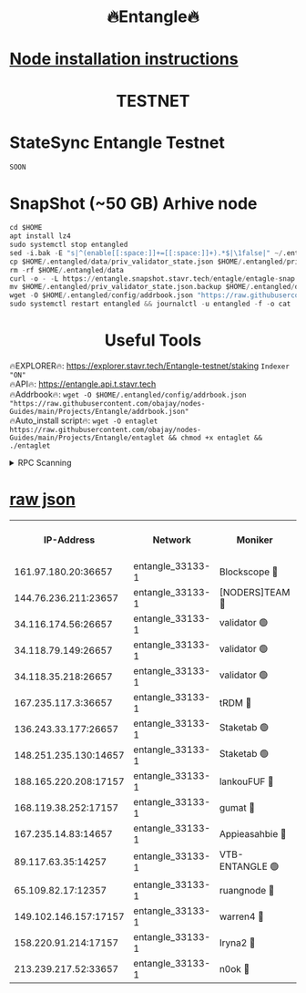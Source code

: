 <h1 align="center"> 🔥Entangle🔥</h1>

[Node installation instructions](https://github.com/obajay/nodes-Guides/tree/main/Projects/Entangle)
=

<h1 align="center"> TESTNET</h1>

# StateSync Entangle Testnet
```python
SOON
```
# SnapShot (~50 GB) Arhive node
```python
cd $HOME
apt install lz4
sudo systemctl stop entangled
sed -i.bak -E "s|^(enable[[:space:]]+=[[:space:]]+).*$|\1false|" ~/.entangled/config/config.toml
cp $HOME/.entangled/data/priv_validator_state.json $HOME/.entangled/priv_validator_state.json.backup
rm -rf $HOME/.entangled/data
curl -o - -L https://entangle.snapshot.stavr.tech/entagle/entagle-snap.tar.lz4 | lz4 -c -d - | tar -x -C $HOME/.entangled --strip-components 2
mv $HOME/.entangled/priv_validator_state.json.backup $HOME/.entangled/data/priv_validator_state.json
wget -O $HOME/.entangled/config/addrbook.json "https://raw.githubusercontent.com/obajay/nodes-Guides/main/Projects/Entangle/addrbook.json"
sudo systemctl restart entangled && journalctl -u entangled -f -o cat
```
 <h1 align="center"> Useful Tools</h1>
 
🔥EXPLORER🔥: https://explorer.stavr.tech/Entangle-testnet/staking        `Indexer "ON"` \
🔥API🔥:      https://entangle.api.t.stavr.tech \
🔥Addrbook🔥: ```wget -O $HOME/.entangled/config/addrbook.json "https://raw.githubusercontent.com/obajay/nodes-Guides/main/Projects/Entangle/addrbook.json"``` \
🔥Auto_install script🔥:  `wget -O entaglet https://raw.githubusercontent.com/obajay/nodes-Guides/main/Projects/Entangle/entaglet && chmod +x entaglet && ./entaglet`


<details>
<summary>RPC Scanning</summary>

<h2 align="center"> We scan nodes in real time every 4 hours. And we provide the final result of RPC endpoints.
We cannot influence the operation of these nodes in any way. </h2>


```python
If Voting Power is higher than 0 --> then the Node is a validator of the network and may be subject to attack and be a potential threat to the chain.
```
```python
We marked such validators with a red symbol
```

</details>

[raw json](https://rpc-check.entangt.stavr.tech/entangt/rpc-entangt-result.json)
=


<table><tr><th>IP-Address</th><th>Network</th><th>Moniker</th><th>Latest Block Height</th><th>Earliest Block Height</th><th>Catching Up</th><th>Tx Index</th><th>Voting Power</th><th>Scan Time</th></tr><tr><td>161.97.180.20:36657</td><td>entangle_33133-1</td><td>Blockscope 🔴</td><td>1709712</td><td>1</td><td>False</td><td>off</td><td>259586473635098</td><td>2024-01-16T07:32:42.746267027UTC</td></tr><tr><td>144.76.236.211:23657</td><td>entangle_33133-1</td><td>[NODERS]TEAM 🔴</td><td>1709715</td><td>1</td><td>False</td><td>off</td><td>47049700500000000</td><td>2024-01-16T07:32:56.850815141UTC</td></tr><tr><td>34.116.174.56:26657</td><td>entangle_33133-1</td><td>validator 🟢</td><td>1709717</td><td>1</td><td>False</td><td>on</td><td>0</td><td>2024-01-16T07:33:03.718291126UTC</td></tr><tr><td>34.118.79.149:26657</td><td>entangle_33133-1</td><td>validator 🟢</td><td>1709717</td><td>1</td><td>False</td><td>on</td><td>0</td><td>2024-01-16T07:33:04.404164746UTC</td></tr><tr><td>34.118.35.218:26657</td><td>entangle_33133-1</td><td>validator 🟢</td><td>1709717</td><td>1</td><td>False</td><td>on</td><td>0</td><td>2024-01-16T07:33:05.344650686UTC</td></tr><tr><td>167.235.117.3:36657</td><td>entangle_33133-1</td><td>tRDM 🔴</td><td>1709717</td><td>1</td><td>False</td><td>on</td><td>156936948832723</td><td>2024-01-16T07:33:05.669218083UTC</td></tr><tr><td>136.243.33.177:26657</td><td>entangle_33133-1</td><td>Staketab 🟢</td><td>1709715</td><td>660001</td><td>False</td><td>on</td><td>0</td><td>2024-01-16T07:32:59.185955595UTC</td></tr><tr><td>148.251.235.130:14657</td><td>entangle_33133-1</td><td>Staketab 🟢</td><td>1709712</td><td>660801</td><td>False</td><td>on</td><td>0</td><td>2024-01-16T07:32:42.426992038UTC</td></tr><tr><td>188.165.220.208:17157</td><td>entangle_33133-1</td><td>lankouFUF 🔴</td><td>1709713</td><td>725001</td><td>False</td><td>on</td><td>180899900000002</td><td>2024-01-16T07:32:47.970448483UTC</td></tr><tr><td>168.119.38.252:17157</td><td>entangle_33133-1</td><td>gumat 🔴</td><td>1709713</td><td>962001</td><td>False</td><td>on</td><td>314013548351851</td><td>2024-01-16T07:32:47.574750383UTC</td></tr><tr><td>167.235.14.83:14657</td><td>entangle_33133-1</td><td>Appieasahbie 🔴</td><td>1709717</td><td>1076001</td><td>False</td><td>on</td><td>44568809900999996</td><td>2024-01-16T07:33:04.973236347UTC</td></tr><tr><td>89.117.63.35:14257</td><td>entangle_33133-1</td><td>VTB-ENTANGLE 🟢</td><td>1709714</td><td>1162001</td><td>False</td><td>off</td><td>0</td><td>2024-01-16T07:32:54.232809066UTC</td></tr><tr><td>65.109.82.17:12357</td><td>entangle_33133-1</td><td>ruangnode 🔴</td><td>1709712</td><td>1312001</td><td>False</td><td>off</td><td>320450335362747</td><td>2024-01-16T07:32:43.146620304UTC</td></tr><tr><td>149.102.146.157:17157</td><td>entangle_33133-1</td><td>warren4 🔴</td><td>1709715</td><td>1436001</td><td>False</td><td>on</td><td>454417023854259</td><td>2024-01-16T07:32:56.615558192UTC</td></tr><tr><td>158.220.91.214:17157</td><td>entangle_33133-1</td><td>Iryna2 🔴</td><td>1709717</td><td>1440001</td><td>False</td><td>on</td><td>278277208343724</td><td>2024-01-16T07:33:04.737992942UTC</td></tr><tr><td>213.239.217.52:33657</td><td>entangle_33133-1</td><td>n0ok 🔴</td><td>1709717</td><td>1609717</td><td>False</td><td>off</td><td>46574292273662988</td><td>2024-01-16T07:33:03.943520879UTC</td></tr></table>
